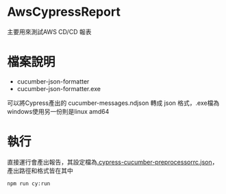# AwsCypressReport

主要用來測試AWS CD/CD 報表


# 檔案說明

* cucumber-json-formatter
* cucumber-json-formatter.exe

可以將Cypress產出的 cucumber-messages.ndjson 轉成 json 格式，.exe檔為windows使用另一份則是linux amd64

# 執行

直接運行會產出報告，其設定檔為[.cypress-cucumber-preprocessorrc.json](https://github.com/franksu129/AwsCypressReport/blob/main/.cypress-cucumber-preprocessorrc.json)，產出路徑和格式皆在其中
```
npm run cy:run 
```
